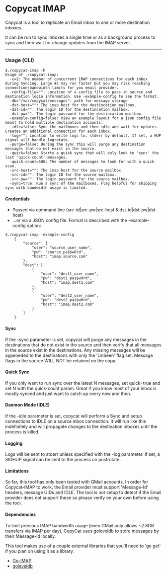 # Copycat IMAP

Copycat is a tool to replicate an Email inbox to one or more destination inboxes.

It can be run to sync inboxes a single time or as a background process to sync and then wait for change updates from the IMAP server.

-------

### Usage (CLI)
```shell
$./copycat-imap -h
Usage of ./copycat-imap:
  -c=2: The number of concurrent IMAP connections for each inbox during Syncing. Large #s may run faster but you may risk reaching connection/bandwidth limits for you email provider.
  -config-file="": Location of a config file to pass in source and destination login information. Use -example-config to see the format.
  -db="/var/copycat/messages": path for message storage
  -dst-host="": The imap host for the destincation mailbox.
  -dst-id="": The login ID for the destincation mailbox.
  -dst-pw="": The login password for the destincation mailbox.
  -example-config=false: View an example layout for a json config file meant to hold multiple destination accounts.
  -idle=false: Sync the mailboxes and then idle and wait for updates. Creates an additional connection for each inbox.
  -log="": Location to write logs to. stderr by default. If set, a HUP signal will handle logrotate.
  -purge=false: During the sync this will purge any destination messages that do not exist in the source.
  -quick=false: Starts a quick sync that will only look to 'sync' the last 'quick-count' messages.
  -quick-count=500: The number of messages to look for with a quick scan.
  -src-host="": The imap host for the source mailbox.
  -src-id="": The login ID for the source mailbox.
  -src-pw="": The login password for the source mailbox.
  -sync=true: Run a sync of the mailboxes. Flag helpful for skipping sync with bandwidth usage is limited.
```

#### Credentials
* Passed via command line (src-id|src-pw|src-host & dst-id|dst-pw|dst-host)
* ...or via a JSON config file. Format is described with the -example-config option:

```shell
$./copycat-imap -example-config
	{
	    "source": {
	        "user": "source_user_name",
	        "pw": "source_pa$$w0rd",
	        "host": "imap.source.com"
	    },
	    "dest": [
	        {
	            "user": "dest1_user_name",
	            "pw": "dest1_pa$$w0rd",
	            "host": "imap.dest1.com"
	        },
	        {
	            "user": "dest2_user_name",
	            "pw": "dest2_pa$$w0rd",
	            "host": "imap.dest2.com"
	        }
	    ]
	}
```

#### Sync
If the -sync parameter is set, copycat will purge any messages in the destinations that do not exist in the source and then verify that all messages in the source exist in the destinations. Any missing messages will be appeneded to the destinations with only the 'UnSeen' flag set. Message flags in the source WILL NOT be retained on the copy.

#### Quick Sync
If you only want to run sync over the latest N messages, set quick=true and set N with the quick-count param. Great if you know most of your inbox is mostly synced and just want to catch up every now and then. 

#### Daemon Mode (IDLE)
If the -idle parameter is set, copycat will perform a Sync and setup connections to IDLE on a source inbox connection. It will run like this indefinitely and will propagate changes to the destination inboxes until the process is killed.

#### Logging
Logs will be sent to stderr unless specified with the -log parameter. If set, a SIGHUP signal can be sent to the process on postrotate.

#### Limitations
So far, this tool has only been tested with GMail accounts. In order for Copycat-IMAP to work, the Email provider must support 'Message-Id' headers, message UIDs and IDLE. The tool is not setup to detect if the Email provider does not support these so please verify on your own before using the tool. 

#### Dependencies
To limit precious IMAP bandwidth usage (even GMail only allows ~2.8GB transfers via IMAP per day), CopyCat uses goleveldb to store messages by their Message-Id locally.

This tool makes use of a couple external libraries that you'll need to 'go get' if you plan on using it as a library:

* [Go-IMAP](https://code.google.com/p/go-imap/)
* [goleveldb](https://github.com/syndtr/goleveldb)
    
    

